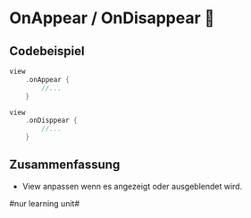# OnAppear / OnDisappear 🐇

## Codebeispiel
```swift
view
	.onAppear {
		//...
	}
```

```swift
view
	.onDisppear {
		//...
	}
```

## Zusammenfassung

- View anpassen wenn es angezeigt oder ausgeblendet wird.


#nur learning unit#